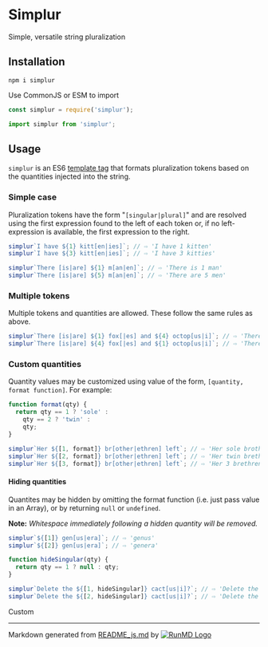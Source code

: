 <!--
  -- This file is auto-generated from README_js.md. Changes should be made there.
  -->

# Simplur

Simple, versatile string pluralization

## Installation

```
npm i simplur
```

Use CommonJS or ESM to import

```javascript
const simplur = require('simplur');
```

```javascript
import simplur from 'simplur';
```

## Usage

`simplur` is an ES6 [template tag](https://developer.mozilla.org/en-US/docs/Web/JavaScript/Reference/Template_literals) that formats pluralization tokens based on the quantities injected into the string.

### Simple case
Pluralization tokens have the form  "`[singular|plural]`" and are resolved
using the first expression found to the left of each token or, if no
left-expression is available, the first expression to the right.

```javascript
simplur`I have ${1} kitt[en|ies]`; // ⇨ 'I have 1 kitten'
simplur`I have ${3} kitt[en|ies]`; // ⇨ 'I have 3 kitties'

simplur`There [is|are] ${1} m[an|en]`; // ⇨ 'There is 1 man'
simplur`There [is|are] ${5} m[an|en]`; // ⇨ 'There are 5 men'
```

### Multiple tokens
Multiple tokens and quantities are allowed.  These follow the same rules as above.

```javascript
simplur`There [is|are] ${1} fox[|es] and ${4} octop[us|i]`; // ⇨ 'There is 1 fox and 4 octopi'
simplur`There [is|are] ${4} fox[|es] and ${1} octop[us|i]`; // ⇨ 'There are 4 foxes and 1 octopus'
```

### Custom quantities

Quantity values may be customized using value of the form, `[quantity, format function]`.  For example:

```javascript
function format(qty) {
  return qty == 1 ? 'sole' :
    qty == 2 ? 'twin' :
    qty;
}

simplur`Her ${[1, format]} br[other|ethren] left`; // ⇨ 'Her sole brother left'
simplur`Her ${[2, format]} br[other|ethren] left`; // ⇨ 'Her twin brethren left'
simplur`Her ${[3, format]} br[other|ethren] left`; // ⇨ 'Her 3 brethren left'
```

#### Hiding quantities

Quantites may be hidden by omitting the format function (i.e. just pass value in
    an Array), or by returning `null` or `undefined`.

**Note:** *Whitespace immediately following a hidden quantity will be removed.*

```javascript
simplur`${[1]} gen[us|era]`; // ⇨ 'genus'
simplur`${[2]} gen[us|era]`; // ⇨ 'genera'

function hideSingular(qty) {
  return qty == 1 ? null : qty;
}

simplur`Delete the ${[1, hideSingular]} cact[us|i]?`; // ⇨ 'Delete the cactus?'
simplur`Delete the ${[2, hideSingular]} cact[us|i]?`; // ⇨ 'Delete the 2 cacti?'
```

Custom

----
Markdown generated from [README_js.md](README_js.md) by [![RunMD Logo](http://i.imgur.com/h0FVyzU.png)](https://github.com/broofa/runmd)